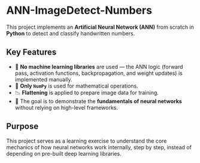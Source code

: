 # ANN-ImageDetect-Numbers

This project implements an **Artificial Neural Network (ANN)** from scratch in **Python** to detect and classify handwritten numbers.

## Key Features

* 🚫 **No machine learning libraries** are used — the ANN logic (forward pass, activation functions, backpropagation, and weight updates) is implemented manually.
* 🔢 **Only `NumPy`** is used for mathematical operations.
* 📉 **Flattening** is applied to prepare image data for training.
* 🎯 The goal is to demonstrate the **fundamentals of neural networks** without relying on high-level frameworks.

## Purpose

This project serves as a learning exercise to understand the core mechanics of how neural networks work internally, step by step, instead of depending on pre-built deep learning libraries.
